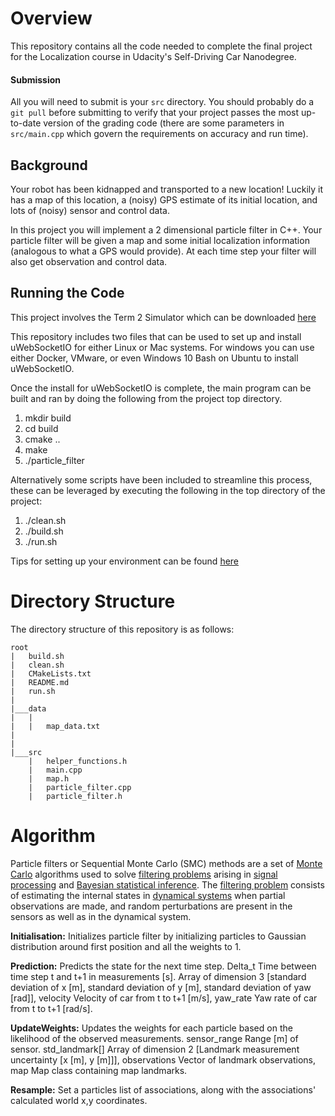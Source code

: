 # Overview
This repository contains all the code needed to complete the final project for the Localization course in Udacity's Self-Driving Car Nanodegree.

#### Submission
All you will need to submit is your `src` directory. You should probably do a `git pull` before submitting to verify that your project passes the most up-to-date version of the grading code (there are some parameters in `src/main.cpp` which govern the requirements on accuracy and run time).

## Background
Your robot has been kidnapped and transported to a new location! Luckily it has a map of this location, a (noisy) GPS estimate of its initial location, and lots of (noisy) sensor and control data.

In this project you will implement a 2 dimensional particle filter in C++. Your particle filter will be given a map and some initial localization information (analogous to what a GPS would provide). At each time step your filter will also get observation and control data.

## Running the Code
This project involves the Term 2 Simulator which can be downloaded [here](https://github.com/udacity/self-driving-car-sim/releases)

This repository includes two files that can be used to set up and install uWebSocketIO for either Linux or Mac systems. For windows you can use either Docker, VMware, or even Windows 10 Bash on Ubuntu to install uWebSocketIO.

Once the install for uWebSocketIO is complete, the main program can be built and ran by doing the following from the project top directory.

1. mkdir build
2. cd build
3. cmake ..
4. make
5. ./particle_filter

Alternatively some scripts have been included to streamline this process, these can be leveraged by executing the following in the top directory of the project:

1. ./clean.sh
2. ./build.sh
3. ./run.sh

Tips for setting up your environment can be found [here](https://classroom.udacity.com/nanodegrees/nd013/parts/40f38239-66b6-46ec-ae68-03afd8a601c8/modules/0949fca6-b379-42af-a919-ee50aa304e6a/lessons/f758c44c-5e40-4e01-93b5-1a82aa4e044f/concepts/23d376c7-0195-4276-bdf0-e02f1f3c665d)

# Directory Structure
The directory structure of this repository is as follows:

```
root
|   build.sh
|   clean.sh
|   CMakeLists.txt
|   README.md
|   run.sh
|
|___data
|   |   
|   |   map_data.txt
|   
|   
|___src
    |   helper_functions.h
    |   main.cpp
    |   map.h
    |   particle_filter.cpp
    |   particle_filter.h
```



# Algorithm

Particle filters or Sequential Monte Carlo (SMC) methods are a set of [Monte Carlo](https://en.wikipedia.org/wiki/Monte_Carlo_method) algorithms used to solve [filtering problems](https://en.wikipedia.org/wiki/Filtering_problem_(stochastic_processes)) arising in [signal processing](https://en.wikipedia.org/wiki/Signal_processing) and [Bayesian statistical inference](https://en.wikipedia.org/wiki/Bayesian_inference). The [filtering problem](https://en.wikipedia.org/wiki/Filtering_problem_(stochastic_processes)) consists of estimating the internal states in [dynamical systems](https://en.wikipedia.org/wiki/Dynamical_systems) when partial observations are made, and random perturbations are present in the sensors as well as in the dynamical system.

**Initialisation:** Initializes particle filter by initializing particles to Gaussian distribution around first position and all the weights to 1.

**Prediction:** Predicts the state for the next time step. Delta_t Time between time step t and t+1 in measurements [s].  Array of dimension 3 [standard deviation of x [m], standard deviation of y [m], standard deviation of yaw [rad]], velocity Velocity of car from t to t+1 [m/s], yaw_rate Yaw rate of car from t to t+1 [rad/s].

**UpdateWeights:** Updates the weights for each particle based on the likelihood of the observed measurements. sensor_range Range [m] of sensor. std_landmark[] Array of dimension 2 [Landmark measurement uncertainty [x [m], y [m]]], observations Vector of landmark observations,  map Map class containing map landmarks.

**Resample:** Set a particles list of associations, along with the associations' calculated world x,y coordinates.

